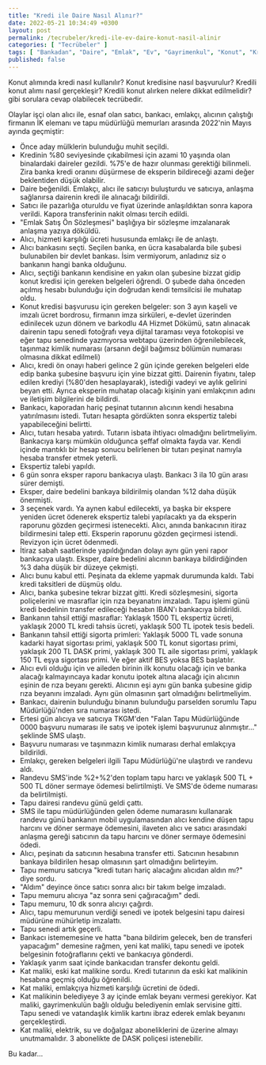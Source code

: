 ```yaml
---
title: "Kredi ile Daire Nasıl Alınır?"
date: 2022-05-21 10:34:49 +0300
layout: post
permalink: /tecrubeler/kredi-ile-ev-daire-konut-nasil-alinir
categories: [ "Tecrübeler" ]
tags: [ "Bankadan", "Daire", "Emlak", "Ev", "Gayrimenkul", "Konut", "Kredi", "Kredili", "Tapu" ]
published: false
---
```


Konut alımında kredi nasıl kullanılır? Konut kredisine nasıl başvurulur? Kredili konut alımı nasıl gerçekleşir? Kredili konut alırken nelere dikkat edilmelidir? gibi sorulara cevap olabilecek tecrübedir.

Olaylar işçi olan alıcı ile, esnaf olan satıcı, bankacı, emlakçı, alıcının çalıştığı firmanın İK elemanı ve tapu müdürlüğü memurları arasında 2022'nin Mayıs ayında geçmiştir:

- Önce aday mülklerin bulunduğu muhit seçildi.
- Kredinin %80 seviyesinde çıkabilmesi için azami 10 yaşında olan binalardaki daireler gezildi. %75'e de hazır olunması gerektiği bilinmeli. Zira banka kredi oranını düşürmese de eksperin bildireceği azami değer beklentiden düşük olabilir.
- Daire beğenildi. Emlakçı, alıcı ile satıcıyı buluşturdu ve satıcıya, anlaşma sağlanırsa dairenin kredi ile alınacağı bildirildi.
- Satıcı ile pazarlığa oturuldu ve fiyat üzerinde anlaşıldıktan sonra kapora verildi. Kapora transferinin nakit olması tercih edildi.
- "Emlak Satış Ön Sözleşmesi" başlığıya bir sözleşme imzalanarak anlaşma yazıya döküldü.
- Alıcı, hizmeti karşılığı ücreti hususunda emlakçı ile de anlaştı.
- Alıcı bankasını seçti. Seçilen banka, en ücra kasabalarda bile şubesi bulunabilen bir devlet bankası. İsim vermiyorum, anladınız siz o bankanın hangi banka olduğunu.
- Alıcı, seçtiği bankanın kendisine en yakın olan şubesine bizzat gidip konut kredisi için gereken belgeleri öğrendi. O şubede daha önceden açılmış hesabı bulunduğu için doğrudan kendi temsilcisi ile muhatap oldu.
- Konut kredisi başvurusu için gereken belgeler: son 3 ayın kaşeli ve imzalı ücret bordrosu, firmanın imza sirküleri, e-devlet üzerinden edinilecek uzun dönem ve barkodlu 4A Hizmet Dökümü, satın alınacak dairenin tapu senedi fotoğrafı veya dijital taraması veya fotokopisi ve eğer tapu senedinde yazmıyorsa webtapu üzerinden öğrenilebilecek, taşınmaz kimlik numarası (arsanın değil bağımsız bölümün numarası olmasına dikkat edilmeli)
- Alıcı, kredi ön onayı haberi gelince 2 gün içinde gereken belgeleri elde edip banka şubesine başvuru için yine bizzat gitti. Dairenin fiyatını, talep edilen krediyi (%80'den hesaplayarak), istediği vadeyi ve aylık gelirini beyan etti. Ayrıca eksperin muhatap olacağı kişinin yani emlakçının adını ve iletişim bilgilerini de bildirdi.
- Bankacı, kaporadan hariç peşinat tutarının alıcının kendi hesabına yatırılmasını istedi. Tutarı hesapta gördükten sonra ekspertiz talebi yapabileceğini belirtti.
- Alıcı, tutarı hesaba yatırdı. Tutarın isbata ihtiyacı olmadığını belirtmeliyim. Bankacıya karşı mümkün olduğunca şeffaf olmakta fayda var. Kendi içinde mantıklı bir hesap sonucu belirlenen bir tutarı peşinat namıyla hesaba transfer etmek yeterli.
- Ekspertiz talebi yapıldı.
- 6 gün sonra eksper raporu bankacıya ulaştı. Bankacı 3 ila 10 gün arası sürer demişti.
- Eksper, daire bedelini bankaya bildirilmiş olandan %12 daha düşük önermişti.
- 3 seçenek vardı. Ya aynen kabul edilecekti, ya başka bir ekspere yeniden ücret ödenerek ekspertiz talebi yapılacaktı ya da eksperin raporunu gözden geçirmesi istenecekti. Alıcı, anında bankacının itiraz bildirmesini talep etti. Eksperin raporunu gözden geçirmesi istendi. Revizyon için ücret ödenmedi.
- İtiraz sabah saatlerinde yapıldığından dolayı aynı gün yeni rapor bankacıya ulaştı. Eksper, daire bedelini alıcının bankaya bildirdiğinden %3 daha düşük bir düzeye çekmişti.
- Alıcı bunu kabul etti. Peşinata da ekleme yapmak durumunda kaldı. Tabi kredi taksitleri de düşmüş oldu.
- Alıcı, banka şubesine tekrar bizzat gitti. Kredi sözleşmesini, sigorta poliçelerini ve masraflar için rıza beyanatını imzaladı. Tapu işlemi günü kredi bedelinin transfer edileceği hesabın IBAN'ı bankacıya bildirildi.
- Bankanın tahsil ettiği masraflar: Yaklaşık 1500 TL ekspertiz ücreti, yaklaşık 2000 TL kredi tahsis ücreti, yaklaşık 500 TL ipotek tesis bedeli.
- Bankanın tahsil ettiği sigorta primleri: Yaklaşık 5000 TL vade sonuna kadarki hayat sigortası primi, yaklaşık 500 TL konut sigortası primi, yaklaşık 200 TL DASK primi, yaklaşık 300 TL aile sigortası primi, yaklaşık 150 TL eşya sigortası primi. Ve eğer aktif BES yoksa BES başlatılır.
- Alıcı evli olduğu için ve aileden birinin ilk konutu olacağı için ve banka alacağı kalmayıncaya kadar konutu ipotek altına alacağı için alıcının eşinin de rıza beyanı gerekti. Alıcının eşi aynı gün banka şubesine gidip rıza beyanını imzaladı. Aynı gün olmasının şart olmadığını belirtmeliyim.
- Bankacı, dairenin bulunduğu binanın bulunduğu parselden sorumlu Tapu Müdürlüğü'nden sıra numarası istedi.
- Ertesi gün alıcıya ve satıcıya TKGM'den "Falan Tapu Müdürlüğünde 0000 başvuru numarası ile satış ve ipotek işlemi başvurunuz alınmıştır..." şeklinde SMS ulaştı.
- Başvuru numarası ve taşınmazın kimlik numarası derhal emlakçıya bildirildi.
- Emlakçı, gereken belgeleri ilgili Tapu Müdürlüğü'ne ulaştırdı ve randevu aldı.
- Randevu SMS'inde %2+%2'den toplam tapu harcı ve yaklaşık 500 TL + 500 TL döner sermaye ödemesi belirtilmişti. Ve SMS'de ödeme numarası da belirtilmişti.
- Tapu dairesi randevu günü geldi çattı.
- SMS ile tapu müdürlüğünden gelen ödeme numarasını kullanarak randevu günü bankanın mobil uygulamasından alıcı kendine düşen tapu harcını ve döner sermaye ödemesini, ilaveten alıcı ve satıcı arasındaki anlaşma gereği satıcının da tapu harcını ve döner sermaye ödemesini ödedi.
- Alıcı, peşinatı da satıcının hesabına transfer etti. Satıcının hesabının bankaya bildirilen hesap olmasının şart olmadığını belirteyim.
- Tapu memuru satıcıya "kredi tutarı hariç alacağını alıcıdan aldın mı?" diye sordu.
- "Aldım" deyince önce satıcı sonra alıcı bir takım belge imzaladı.
- Tapu memuru alıcıya "az sonra seni çağıracağım" dedi.
- Tapu memuru, 10 dk sonra alıcıyı çağırdı.
- Alıcı, tapu memurunun verdiği senedi ve ipotek belgesini tapu dairesi müdürüne mühürletip imzalattı.
- Tapu senedi artık geçerli.
- Bankacı istememesine ve hatta "bana bildirim gelecek, ben de transferi yapacağım" demesine rağmen, yeni kat maliki, tapu senedi ve ipotek belgesinin fotoğraflarını çekti ve bankacıya gönderdi.
- Yaklaşık yarım saat içinde bankacıdan transfer dekontu geldi.
- Kat maliki, eski kat malikine sordu. Kredi tutarının da eski kat malikinin hesabına geçmiş olduğu öğrenildi.
- Kat maliki, emlakçıya hizmeti karşılığı ücretini de ödedi.
- Kat malikinin belediyeye 3 ay içinde emlak beyanı vermesi gerekiyor. Kat maliki, gayrimenkulün bağlı olduğu belediyenin emlak servisine gitti. Tapu senedi ve vatandaşlık kimlik kartını ibraz ederek emlak beyanını gerçekleştirdi.
- Kat maliki, elektrik, su ve doğalgaz aboneliklerini de üzerine almayı unutmamalıdır. 3 abonelikte de DASK poliçesi istenebilir.

Bu kadar...
